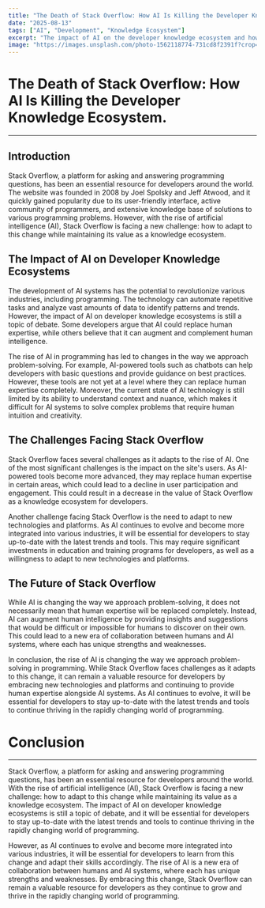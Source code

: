 ```yaml
---
title: "The Death of Stack Overflow: How AI Is Killing the Developer Knowledge Ecosystem". 
date: "2025-08-13"
tags: ["AI", "Development", "Knowledge Ecosystem"]
excerpt: "The impact of AI on the developer knowledge ecosystem and how it is changing the way we approach problem-solving."
image: "https://images.unsplash.com/photo-1562118774-731cd8f2391f?crop=entropy&cs=tinysrgb&fit=max&fm=jpg&ixid=M3w3ODM2OTN8MHwxfHNlYXJjaHwxfHxkZWF0aCUyQ3N0YWNrfGVufDB8MHx8fDE3NTUwODcxNTJ8MA&ixlib=rb-4.1.0&q=80&w=1080"
---
```


The Death of Stack Overflow: How AI Is Killing the Developer Knowledge Ecosystem. 
==============================================================================
------------------------------------------------------------------------------
Introduction
------------
Stack Overflow, a platform for asking and answering programming questions, has been an essential resource for developers around the world. The website was founded in 2008 by Joel Spolsky and Jeff Atwood, and it quickly gained popularity due to its user-friendly interface, active community of programmers, and extensive knowledge base of solutions to various programming problems. However, with the rise of artificial intelligence (AI), Stack Overflow is facing a new challenge: how to adapt to this change while maintaining its value as a knowledge ecosystem.

The Impact of AI on Developer Knowledge Ecosystems 
---------------------------------------------------
The development of AI systems has the potential to revolutionize various industries, including programming. The technology can automate repetitive tasks and analyze vast amounts of data to identify patterns and trends. However, the impact of AI on developer knowledge ecosystems is still a topic of debate. Some developers argue that AI could replace human expertise, while others believe that it can augment and complement human intelligence.

The rise of AI in programming has led to changes in the way we approach problem-solving. For example, AI-powered tools such as chatbots can help developers with basic questions and provide guidance on best practices. However, these tools are not yet at a level where they can replace human expertise completely. Moreover, the current state of AI technology is still limited by its ability to understand context and nuance, which makes it difficult for AI systems to solve complex problems that require human intuition and creativity.

The Challenges Facing Stack Overflow 
--------------------------------------
Stack Overflow faces several challenges as it adapts to the rise of AI. One of the most significant challenges is the impact on the site's users. As AI-powered tools become more advanced, they may replace human expertise in certain areas, which could lead to a decline in user participation and engagement. This could result in a decrease in the value of Stack Overflow as a knowledge ecosystem for developers.

Another challenge facing Stack Overflow is the need to adapt to new technologies and platforms. As AI continues to evolve and become more integrated into various industries, it will be essential for developers to stay up-to-date with the latest trends and tools. This may require significant investments in education and training programs for developers, as well as a willingness to adapt to new technologies and platforms.

The Future of Stack Overflow 
------------------------------
While AI is changing the way we approach problem-solving, it does not necessarily mean that human expertise will be replaced completely. Instead, AI can augment human intelligence by providing insights and suggestions that would be difficult or impossible for humans to discover on their own. This could lead to a new era of collaboration between humans and AI systems, where each has unique strengths and weaknesses.

In conclusion, the rise of AI is changing the way we approach problem-solving in programming. While Stack Overflow faces challenges as it adapts to this change, it can remain a valuable resource for developers by embracing new technologies and platforms and continuing to provide human expertise alongside AI systems. As AI continues to evolve, it will be essential for developers to stay up-to-date with the latest trends and tools to continue thriving in the rapidly changing world of programming.

Conclusion 
==========
-------------------------
Stack Overflow, a platform for asking and answering programming questions, has been an essential resource for developers around the world. With the rise of artificial intelligence (AI), Stack Overflow is facing a new challenge: how to adapt to this change while maintaining its value as a knowledge ecosystem. The impact of AI on developer knowledge ecosystems is still a topic of debate, and it will be essential for developers to stay up-to-date with the latest trends and tools to continue thriving in the rapidly changing world of programming.

However, as AI continues to evolve and become more integrated into various industries, it will be essential for developers to learn from this change and adapt their skills accordingly. The rise of AI is a new era of collaboration between humans and AI systems, where each has unique strengths and weaknesses. By embracing this change, Stack Overflow can remain a valuable resource for developers as they continue to grow and thrive in the rapidly changing world of programming.